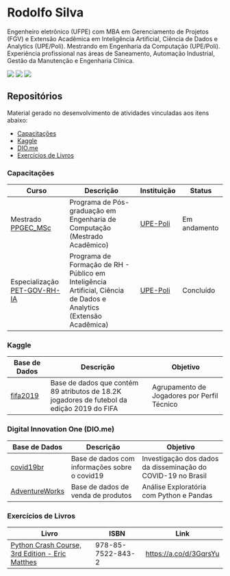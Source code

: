 # Rodolfo Silva

Engenheiro eletrônico (UFPE) com MBA em Gerenciamento de Projetos (FGV) e Extensão Acadêmica em Inteligência Artificial, Ciência de Dados e Analytics (UPE/Poli). Mestrando em Engenharia da Computação (UPE/Poli). Experiência profissional nas áreas de Saneamento, Automação Industrial, Gestão da Manutenção e Engenharia Clínica.

<div> 
  <a href="mailto:racs1@ecomp.poli.br" target="_blank"><img src="https://img.shields.io/badge/Gmail-EA4335?logo=gmail&logoColor=white&style=for-the-badge" target="_blank"></a>
  <a href="https://www.linkedin.com/in/rodolfo-amorim-9a17a038" target="_blank"><img src="https://img.shields.io/badge/-LinkedIn-%230077B5?style=for-the-badge&logo=linkedin&logoColor=white" target="_blank"></a> 
  <a href="http://lattes.cnpq.br/8100311975351369" target="_blank"><img src="https://img.shields.io/badge/-Lattes-183A61?logo=googledocs&logoColor=white&style=for-the-badge" target="_blank"></a>
</div>

## Repositórios
Material gerado no desenvolvimento de atividades vinculadas aos itens abaixo: 
- [Capacitações](#capacitações)
- [Kaggle](#kaggle)
- [DIO.me](#dio)
- [Exercícios de Livros](#exercícios-de-livros)

### Capacitações

|Curso | Descrição | Instituição | Status | 
|---|---|---|---|
|Mestrado [PPGEC_MSc](https://github.com/racs1/PPGEC_M.Sc)| Programa de Pós-graduação em Engenharia de Computação (Mestrado Acadêmico) | [UPE-Poli](https://w2.solucaoatrio.net.br/somos/upe-ppgec/index.php/pt/) | Em andamento
|Especialização   [PET-GOV-RH-IA](https://github.com/racs1/pet-gov-rh-ia)| Programa de Formação de RH - Público em Inteligência Artificial, Ciência de Dados e Analytics (Extensão Acadêmica) | [UPE-Poli](https://www.facepe.br/wp-content/uploads/2021/12/Edital-FACEPE-19-2021-PETGOV-Resultado.pdf) | Concluído

### Kaggle

|Base de Dados | Descrição | Objetivo |
|---|---|---|
|[fifa2019](https://github.com/racs1/kaggle/tree/main/fifa2019)| Base de dados que contém 89 atributos de 18.2K jogadores de futebol da edição 2019 do FIFA| Agrupamento de Jogadores por Perfil Técnico  |

### Digital Innovation One (DIO.me)

|Base de Dados | Descrição | Objetivo |
|---|---|---|
|[covid19br](https://github.com/racs1/dio/tree/main/ml-covid19br)| Base de dados com informações sobre o covid19 | Investigação dos dados da disseminação do COVID-19 no Brasil |
|[AdventureWorks](https://github.com/racs1/dio/tree/main/analise-de-dados-com-python-pandas)|Base de dados de venda de produtos|Análise Exploratória com Python e Pandas|

### Exercícios de Livros

|Livro | ISBN | Link |
|---|---|---|
|[Python Crash Course, 3rd Edition - Eric Matthes](https://github.com/racs1/livros-respostas/tree/main/python-crash-course-3rdEdition-matthes)| 978-85-7522-843-2 | https://a.co/d/3GqrsYu |

